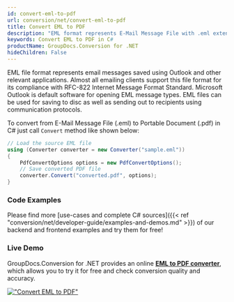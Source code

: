 ```yaml
---
id: convert-eml-to-pdf
url: conversion/net/convert-eml-to-pdf
title: Convert EML to PDF
description: "EML format represents E-Mail Message File with .eml extension. Learn how to convert EML to PDF file programmatically in C# language using GroupDocs.Conversion for .NET library."
keywords: Convert EML to PDF in C#
productName: GroupDocs.Conversion for .NET
hideChildren: False
---
```


EML file format represents email messages saved using Outlook and other relevant applications. Almost all emailing clients support this file format for its compliance with RFC-822 Internet Message Format Standard. Microsoft Outlook is default software for opening EML message types. EML files can be used for saving to disc as well as sending out to recipients using communication protocols.

To convert from E-Mail Message File (.eml) to Portable Document (.pdf) in C# just call `Convert` method like shown below:

```csharp
// Load the source EML file
using (Converter converter = new Converter("sample.eml"))
{
    PdfConvertOptions options = new PdfConvertOptions();
    // Save converted PDF file
    converter.Convert("converted.pdf", options);
}
```

### Code Examples

Please find more [use-cases and complete C# sources]({{< ref "conversion/net/developer-guide/examples-and-demos.md" >}}) of our backend and frontend examples and try them for free!

### Live Demo

GroupDocs.Conversion for .NET provides an online [**EML to PDF converter**](https://products.groupdocs.app/conversion/eml-to-pdf), which allows you to try it for free and check conversion quality and accuracy.

[!["Convert EML to PDF"](conversion/net/images/convert-eml-to-pdf.png)](https://products.groupdocs.app/conversion/eml-to-pdf)